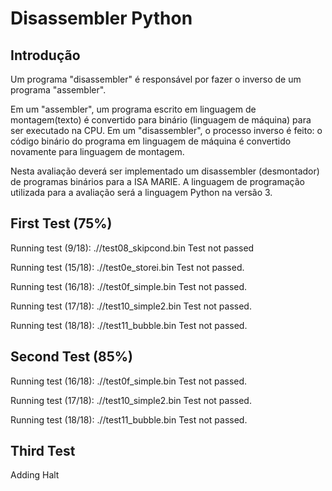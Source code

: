 # Disassembler Python
## Introdução
Um programa "disassembler" é responsável por fazer o inverso de um programa "assembler".

Em um "assembler", um programa escrito em linguagem de montagem(texto) é convertido para binário (linguagem de máquina) para ser executado na CPU. Em um "disassembler", o processo inverso é feito: o código binário do programa em linguagem de máquina é convertido novamente para linguagem de montagem.

Nesta avaliação deverá ser implementado um disassembler (desmontador) de programas binários para a ISA MARIE. A linguagem de programação utilizada para a avaliação será a linguagem Python na versão 3.

## First Test (75%) 
Running test (9/18): .//test08_skipcond.bin
Test not passed

Running test (15/18): .//test0e_storei.bin
Test not passed.

Running test (16/18): .//test0f_simple.bin
Test not passed.

Running test (17/18): .//test10_simple2.bin
Test not passed.

Running test (18/18): .//test11_bubble.bin
Test not passed.

## Second Test (85%)
Running test (16/18): .//test0f_simple.bin
Test not passed.

Running test (17/18): .//test10_simple2.bin
Test not passed.

Running test (18/18): .//test11_bubble.bin
Test not passed.

## Third Test
Adding Halt